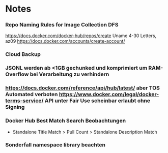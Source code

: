 # Notes

### Repo Naming Rules for Image Collection DFS
https://docs.docker.com/docker-hub/repos/create
Uname 4-30 Letters, az09 https://docs.docker.com/accounts/create-account/
### Cloud Backup

### JSONL werden ab <1GB gechunked und komprimiert um RAM-Overflow bei Verarbeitung zu verhindern

### https://docs.docker.com/reference/api/hub/latest/ aber TOS Automated verboten https://www.docker.com/legal/docker-terms-service/ API unter Fair Use scheinbar erlaubt ohne Signing

### Docker Hub Best Match Search Beobachtungen
- Standalone Title Match > Pull Count > Standalone Description Match

### Sonderfall namespace library beachten